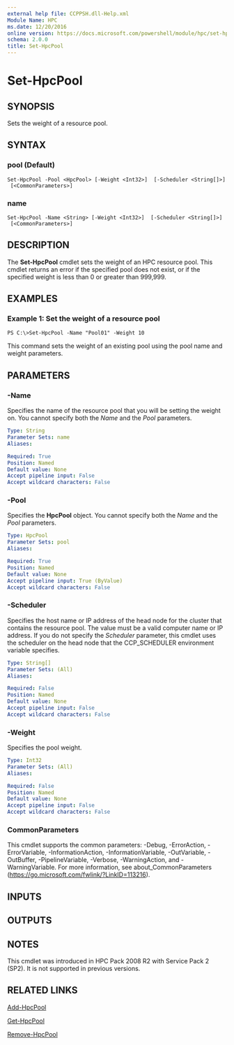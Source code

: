 ```yaml
---
external help file: CCPPSH.dll-Help.xml
Module Name: HPC
ms.date: 12/20/2016
online version: https://docs.microsoft.com/powershell/module/hpc/set-hpcpool?view=windowsserver2012r2-ps&wt.mc_id=ps-gethelp
schema: 2.0.0
title: Set-HpcPool
---
```


# Set-HpcPool

## SYNOPSIS
Sets the weight of a resource pool.

## SYNTAX

### pool (Default)
```
Set-HpcPool -Pool <HpcPool> [-Weight <Int32>]  [-Scheduler <String[]>]
 [<CommonParameters>]
```

### name
```
Set-HpcPool -Name <String> [-Weight <Int32>]  [-Scheduler <String[]>]
 [<CommonParameters>]
```

## DESCRIPTION
The **Set-HpcPool** cmdlet sets the weight of an HPC resource pool.
This cmdlet returns an error if the specified pool does not exist, or if the specified weight is less than 0 or greater than 999,999.

## EXAMPLES

### Example 1: Set the weight of a resource pool
```
PS C:\>Set-HpcPool -Name "Pool01" -Weight 10
```

This command sets the weight of an existing pool using the pool name and weight parameters.

## PARAMETERS

### -Name
Specifies the name of the resource pool that you will be setting the weight on.
You cannot specify both the *Name* and the *Pool* parameters.

```yaml
Type: String
Parameter Sets: name
Aliases:

Required: True
Position: Named
Default value: None
Accept pipeline input: False
Accept wildcard characters: False
```

### -Pool
Specifies the **HpcPool** object.
You cannot specify both the *Name* and the *Pool* parameters.

```yaml
Type: HpcPool
Parameter Sets: pool
Aliases:

Required: True
Position: Named
Default value: None
Accept pipeline input: True (ByValue)
Accept wildcard characters: False
```

### -Scheduler
Specifies the host name or IP address of the head node for the cluster that contains the resource pool.
The value must be a valid computer name or IP address.
If you do not specify the *Scheduler* parameter, this cmdlet uses the scheduler on the head node that the CCP_SCHEDULER environment variable specifies.

```yaml
Type: String[]
Parameter Sets: (All)
Aliases:

Required: False
Position: Named
Default value: None
Accept pipeline input: False
Accept wildcard characters: False
```

### -Weight
Specifies the pool weight.

```yaml
Type: Int32
Parameter Sets: (All)
Aliases:

Required: False
Position: Named
Default value: None
Accept pipeline input: False
Accept wildcard characters: False
```

### CommonParameters
This cmdlet supports the common parameters: -Debug, -ErrorAction, -ErrorVariable, -InformationAction, -InformationVariable, -OutVariable, -OutBuffer, -PipelineVariable, -Verbose, -WarningAction, and -WarningVariable. For more information, see about_CommonParameters (https://go.microsoft.com/fwlink/?LinkID=113216).

## INPUTS

## OUTPUTS

## NOTES
This cmdlet was introduced in HPC Pack 2008 R2 with Service Pack 2 (SP2). It is not supported in previous versions.

## RELATED LINKS

[Add-HpcPool](./Add-HpcPool.md)

[Get-HpcPool](./Get-HpcPool.md)

[Remove-HpcPool](./Remove-HpcPool.md)
